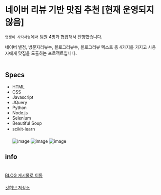 # 네이버 리뷰 기반 맛집 추천 [현재 운영되지 않음]  
`멋쟁이 사자처럼`에서 팀원 4명과 협업해서 진행했습니다.

네이버 별점, 방문자리뷰수, 블로그리뷰수, 블로그리뷰 텍스트 총 4가지를 가지고 사용자에게 맛집을 도출하는 프로젝트입니다.  
ㅤ  
## Specs
- HTML
- CSS
- Javascript
- JQuery
- Python
- Node.js
- Selenium
- Beautiful Soup
- scikit-learn
ㅤ  
ㅤ  
![image](https://user-images.githubusercontent.com/79053495/150987483-f4f3e0bc-9679-4ed9-9212-83a05629991c.png)
![image](https://user-images.githubusercontent.com/79053495/150987517-e1a506fb-dc03-46ed-a800-dc915e0c8a86.png)
![image](https://user-images.githubusercontent.com/79053495/150987540-ca5d3f47-e11c-402a-a1f0-95d9a0a0b6f5.png)
ㅤ  
## info  
ㅤ  
[BLOG 게시물로 이동](https://cottonwood-moa.tistory.com/79)  
ㅤ  
[깃허브 저장소](https://github.com/Cottonwood-moa/characterTest)  
ㅤ  
